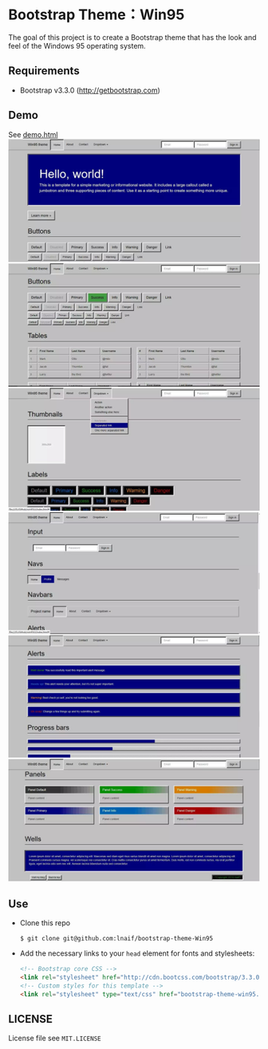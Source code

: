 # Bootstrap Theme：Win95

The goal of this project is to create a Bootstrap theme that has the look and feel of the Windows 95 operating system.

## Requirements

- Bootstrap v3.3.0 (http://getbootstrap.com)

## Demo

See [demo.html](https://litheory.github.io/bootstrap-theme-Win95/demo.html)
![demo1](https://github.com/litheory/bootstrap-theme-Win95/blob/master/psb.jfif)
![demo2](https://github.com/litheory/bootstrap-theme-Win95/blob/master/psb%20(1).jfif)
![demo3](https://github.com/litheory/bootstrap-theme-Win95/blob/master/psb%20(2).jfif)
![demo4](https://github.com/litheory/bootstrap-theme-Win95/blob/master/psb%20(3).jfif)
![demo5](https://github.com/litheory/bootstrap-theme-Win95/blob/master/psb%20(4).jfif)
![demo6](https://github.com/litheory/bootstrap-theme-Win95/blob/master/psb%20(5).jfif)
## Use

- Clone this repo

  ```
  $ git clone git@github.com:lnaif/bootstrap-theme-Win95
  ```

- Add the necessary links to your `head` element for fonts and stylesheets:

  ```html
  <!-- Bootstrap core CSS -->
  <link rel="stylesheet" href="http://cdn.bootcss.com/bootstrap/3.3.0/css/bootstrap.min.css">
  <!-- Custom styles for this template -->
  <link rel="stylesheet" type="text/css" href="bootstrap-theme-win95.css">
  ```

## LICENSE

License file see `MIT.LICENSE`

